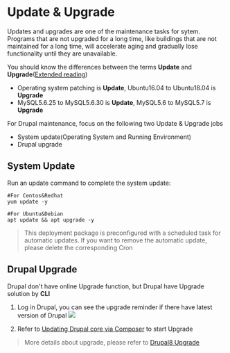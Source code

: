 # Update & Upgrade

Updates and upgrades are one of the maintenance tasks for sytem. Programs that are not upgraded for a long time, like buildings that are not maintained for a long time, will accelerate aging and gradually lose functionality until they are unavailable.

You should know the differences between the terms **Update** and **Upgrade**([Extended reading](https://support.websoft9.com/docs/faq/tech-upgrade.html#update-vs-upgrade))
- Operating system patching is **Update**, Ubuntu16.04 to Ubuntu18.04 is **Upgrade**
- MySQL5.6.25 to MySQL5.6.30 is **Update**, MySQL5.6 to MySQL5.7 is **Upgrade**

For Drupal maintenance, focus on the following two Update & Upgrade jobs

- System update(Operating System and Running Environment) 
- Drupal upgrade 

## System Update

Run an update command to complete the system update:

``` shell
#For Centos&Redhat
yum update -y

#For Ubuntu&Debian
apt update && apt upgrade -y
```
> This deployment package is preconfigured with a scheduled task for automatic updates. If you want to remove the automatic update, please delete the corresponding Cron

## Drupal Upgrade

Drupal don't have online Upgrade function, but Drupal have Upgrade solution by **CLI**

1. Log in Drupal, you can see the upgrade reminder if there have latest version of Drupal
   ![](https://libs.websoft9.com/Websoft9/DocsPicture/en/drupal/drupal-update-websoft9.png)  

2. Refer to [Updating Drupal core via Composer](https://www.drupal.org/docs/updating-drupal/updating-drupal-core-via-composer#update-instructions) to start Upgrade

> More details about upgrade, please refer to [Drupal8 Upgrade](https://www.drupal.org/docs/8/update)
